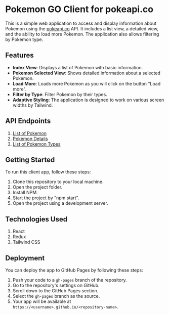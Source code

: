 # Pokemon GO Client for pokeapi.co

This is a simple web application to access and display information about Pokemon using the [pokeapi.co](https://pokeapi.co/) API. It includes a list view, a detailed view, and the ability to load more Pokemon. The application also allows filtering by Pokemon type.

## Features

- **Index View**: Displays a list of Pokemon with basic information.
- **Pokemon Selected View**: Shows detailed information about a selected Pokemon.
- **Load More**: Loads more Pokemon as you will click on the button "Load more".
- **Filter by Type**: Filter Pokemon by their types.
- **Adaptive Styling**: The application is designed to work on various screen widths by Tailwind.

## API Endpoints

1. [List of Pokemon](https://pokeapi.co/api/v2/pokemon/?offset=${offset}&limit=12)
2. [Pokemon Details](https://pokeapi.co/api/v2/pokemon/{selectedPokemon})
3. [List of Pokemon Types](https://pokeapi.co/api/v2/type/{type})

## Getting Started

To run this client app, follow these steps:

1. Clone this repository to your local machine.
2. Open the project folder.
3. Install NPM.
4. Start the project by "npm start".
3. Open the project using a development server.

## Technologies Used

1. React
2. Redux
3. Tailwind CSS

## Deployment

You can deploy the app to GitHub Pages by following these steps:

1. Push your code to a `gh-pages` branch of the repository.
2. Go to the repository's settings on GitHub.
3. Scroll down to the GitHub Pages section.
4. Select the `gh-pages` branch as the source.
5. Your app will be available at `https://<username>.github.io/<repository-name>`.